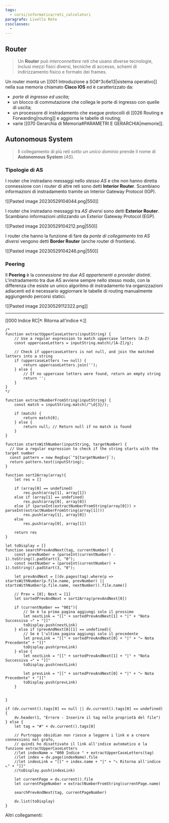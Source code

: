 ```yaml
---
tags:
  - corsi/informatica/reti_calcolatori
paragrafo: Livello Rete
cssclasses:
  - 
---
```

## Router
>Un **Router** può *interconnettere reti* che usano diverse tecnologie, inclusi mezzi fisici diversi, tecniche di accesso, schemi di indirizzamento fisico e formato dei frames.

Un router monta un [[001 Introduzione a SO#^3c6e13|sistema operativo]] nella sua memoria chiamato **Cisco IOS** ed è caratterizzato da: 
- *porte di ingresso ed uscita*; 
- un blocco di commutazione che collega le porte di ingresso con quelle di uscita; 
- un processore di instradamento che esegue protocolli di [[026 Routing e Forwarding|routing]] e aggiorna le tabelle di routing; 
- varie [[070 Gerarchia di Memoria#PARAMETRI E GERARCHIA|memorie]].

## Autonomous System
>Il collegamento di più reti *sotto un unico dominio* prende il nome di **Autonomous System** (*AS*). 

### Tipologie di AS
I router che instradano messaggi nello *stesso AS* e che non hanno diretta connessione con i router di altre reti sono detti **Interior Router**. Scambiano informazioni di instradamento tramite un Interior Gateway Protocol (IGP).

![[Pasted image 20230529104044.png|550]]

I router che instradano messaggi tra *AS diversi* sono detti **Exterior Router**. Scambiano informazioni utilizzando un Exterior Gateway Protocol (EGP).

![[Pasted image 20230529104212.png|550]]

I router che hanno la funzione di fare da *ponte di collegamento tra AS diversi* vengono detti **Border Router** (anche router di frontiera).

![[Pasted image 20230529104246.png|550]]

### Peering
Il **Peering** è la *connessione tra due AS appartenenti a provider distinti*. L'instradamento tra due AS avviene sempre nello stesso modo, con la differenza che esiste un unico algoritmo di instradamento tra organizzazioni adiacenti ed è necessario aggiornare le tabelle di routing manualmente aggiungendo percorsi statici. 

![[Pasted image 20230529112322.png]]

___
[[000 Indice RC|↖ Ritorna all'indice ↖]]
```dataviewjs
/*
function extractUpperCaseLetters(inputString) {
	// Use a regular expression to match uppercase letters (A-Z)
	const uppercaseLetters = inputString.match(/[A-Z]/g);
	
	// Check if uppercaseLetters is not null, and join the matched letters into a string
	if (uppercaseLetters !== null) {
		return uppercaseLetters.join('');
	} else {
	    // If no uppercase letters were found, return an empty string
	    return '';
	}
}
*/

function extractNumberFromString(inputString) {
	const match = inputString.match(/^\d{3}/);
	
	if (match) {
		return match[0];
	} else {
		return null; // Return null if no match is found
	}
}

function startsWithNumber(inputString, targetNumber) {
  // Use a regular expression to check if the string starts with the target number
  const pattern = new RegExp(`^${targetNumber}`);
  return pattern.test(inputString);
}

function sort2Array(array){
	let res = []
	
	if (array[0] == undefined)
		res.push(array[1], array[1])
	else if (array[1] == undefined)
		res.push(array[0], array[0])
	else if (parseInt(extractNumberFromString(array[0])) > parseInt(extractNumberFromString(array[1])))
		res.push(array[1], array[0])
	else
		res.push(array[0], array[1])
	
	return res
}

let toDisplay = []
function searchPrevAndNext(tag, currentNumber) {
	const prevNumber = (parseInt(currentNumber) - 1).toString().padStart(3, "0");
	const nextNumber = (parseInt(currentNumber) + 1).toString().padStart(3, "0");
	
	let prevAndNext = [(dv.pages(tag).where(p => startsWithNumber(p.file.name, prevNumber) || startsWithNumber(p.file.name, nextNumber)).file.name)]
	
	// Prev = [0]; Next = [1]
	let sortedPrevAndNext = sort2Array(prevAndNext[0])
	
	if (currentNumber == "001"){ 
		// Se è la prima pagina aggiungi solo il prossimo
		let nextLink = "[[" + sortedPrevAndNext[1] + "|" + "Nota Successiva →" + "]]"
		toDisplay.push(nextLink)
	} else if (prevAndNext[0][1] == undefined){
		// Se è l'ultima pagina aggiungi solo il precedente
		let prevLink = "[[" + sortedPrevAndNext[0] + "|" + "← Nota Precedente" + "]]"
		toDisplay.push(prevLink)
	} else {
		let nextLink = "[[" + sortedPrevAndNext[1] + "|" + "Nota Successiva →" + "]]"
		toDisplay.push(nextLink)
		
		let prevLink = "[[" + sortedPrevAndNext[0] + "|" + "← Nota Precedente" + "]]"
		toDisplay.push(prevLink)
	}
	
	
}

if (dv.current().tags[0] == null || dv.current().tags[0] == undefined){
	dv.header(1, "Errore - Inserire il tag nelle proprietà del file")
} else {
	let tag = "#" + dv.current().tags[0]

	// Purtroppo obsidian non riesce a leggere i link e a creare connessioni nel grafo,
	// quindi ho disattivato il link all'indice automatico e la funzione extractUpperCaseLetters
	//let indexName = "000 Indice " + extractUpperCaseLetters(tag)
	//let index = dv.page(indexName).file
	//let indexLink = "[[" + index.name + "|" + "↖ Ritorna all'indice ↖" + "]]"
	//toDisplay.push(indexLink)
	
	let currentPage = dv.current().file
	let currentPageNumber = extractNumberFromString(currentPage.name)
	
	searchPrevAndNext(tag, currentPageNumber)
	
	dv.list(toDisplay)
}
```

Altri collegamenti: 
